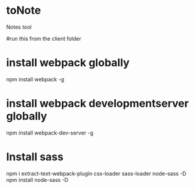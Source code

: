 # toNote
Notes tool

#run this from the client folder
# install webpack globally
npm install webpack -g
# install webpack developmentserver globally
npm install webpack-dev-server -g

# Install sass
npm i extract-text-webpack-plugin css-loader sass-loader node-sass -D
npm install node-sass -D